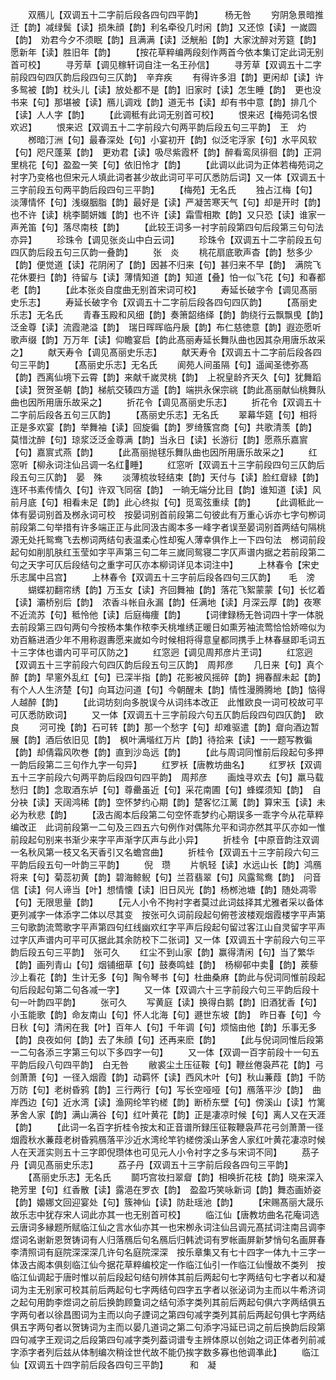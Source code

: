 <!-- { "loadSidebar": true } -->
　　双鴈儿【双调五十二字前后段各四句四平韵】　　　杨无咎
　　穷阴急景暗推迁【韵】减绿鬓【读】损朱顔【韵】利名牵役几时闲【韵】又还惊【读】一嵗圆【韵】　劝君今夕不须眠【韵】且满满【读】泛觥船【韵】大家沈醉对芳筵【韵】愿新年【读】胜旧年【韵】
　　【按花草粹编两段刻作两首今依本集订定此词无别首可校】
　　寻芳草【调见稼轩词自注一名王孙信】
　　寻芳草【双调五十二字前段四句四仄韵后段四句三仄韵】　辛弃疾
　　有得许多泪【韵】更闲却【读】许多鸳被【韵】枕头儿【读】放处都不是【韵】旧家时【读】怎生睡【韵】　更也没书来【句】那堪被【读】鴈儿调戏【韵】道无书【读】却有书中意【韵】排几个【读】人人字【韵】
　　【此调秪有此词无别首可校】
　　恨来迟【梅苑词名恨欢迟】
　　恨来迟【双调五十二字前段六句两平韵后段五句三平韵】　王　灼
　　桞暗汀洲【句】最春深处【句】小宴初开【韵】似泛宅浮家【句】水平风软【句】咫尺蓬莱【韵】　更劝君【读】吸尽紫霞杯【韵】醉看鸾凤徘徊【韵】正洞里桃花【句】盈盈一笑【句】依旧怜才【韵】
　　【此调以此词为正体若梅苑词之衬字乃变格也但宋元人填此词者甚少故此词可平可仄悉防后词】又一体【双调五十三字前段五句两平韵后段四句三平韵】
　　【梅苑】无名氏
　　独占江梅【句】淡薄情怀【句】浅缀胭脂【韵】最好是【读】严凝苦寒天气【句】却是开时【韵】　也不许【读】桃李鬬妍媸【韵】也不许【读】霜雪相欺【韵】又只恐【读】谁家一声羌笛【句】落尽南枝【韵】
　　【此较王词多一衬字前段第四句后段第三句句法亦异】
　　珍珠令【调见张炎山中白云词】
　　珍珠令【双调五十二字前段五句四仄韵后段五句三仄韵一叠韵】
　　张　炎
　　桃花扇底歌声杳【韵】愁多少【韵】便觉道【读】花阴闲了【韵】因甚不归来【句】甚归来不早【韵】　满院飞花休要扫【韵】待留与【读】薄情知道【韵】知道【叠】怕一似飞花【句】和春都老【韵】
　　【此本张炎自度曲无别首宋词可校】
　　寿延长破字令【调见髙丽史乐志】
　　寿延长破字令【双调五十二字前后段各四句四仄韵】
　　【髙丽史乐志】无名氏
　　青春玉殿和风细【韵】奏箫韶络绎【韵】韵绕行云飘飘曵【韵】泛金尊【读】流霞滟溢【韵】　瑞日晖晖临丹扆【韵】布仁慈徳意【韵】遐迩愿听歌声缀【韵】万万年【读】仰瞻宴启【韵此髙丽寿延长舞队曲也因其杂用唐乐故采之】
　　献天寿令【调见髙丽史乐志】
　　献天寿令【双调五十二字前后段各四句三平韵】
　　【髙丽史乐志】无名氏
　　阆苑人间虽隔【句】遥闻圣徳弥髙【韵】西离仙境下云霄【韵】来献千嵗灵桃【韵】　上祝皇龄齐天久【句】犹舞蹈【读】贺贺圣朝【韵】梯航交辏四方遥【韵】端拱永保宗祧【韵此髙丽献仙桃舞队曲也因所用唐乐故采之】
　　折花令【调见髙丽史乐志】
　　折花令【双调五十二字前后段各五句三仄韵】
　　【髙丽史乐志】无名氏
　　翠幕华筵【句】相将正是多欢宴【韵】举舞袖【读】回旋徧【韵】罗绮簇宫商【句】共歌清羡【韵】　莫惜沈醉【句】琼浆泛泛金尊满【韵】当永日【读】长游衍【韵】愿燕乐嘉賔【句】嘉賔式燕【韵】
　　【此髙丽抛毬乐舞队曲也因所用唐乐故采之】
　　红窓听【柳永词注仙吕调一名红睡】
　　红窓听【双调五十三字前段四句三仄韵后段五句三仄韵】　晏　殊
　　淡薄梳妆轻结束【韵】天付与【读】脸红睂緑【韵】连环书素传情久【句】许双飞同宿【韵】　一晌无端分比目【韵】谁知道【读】风前月底【句】相看未足【韵】此心终拟【句】觅鸾弦重续【韵】
　　【此调秪此一体有晏词别首及桞永词可校　按晏词别首前段第二句彼此有万重心诉亦七字句栁词前段第二句举措有许多端正正与此同汲古阁本多一峰字者误至晏词别首两结句隔桃源无处托鸳鸯飞去栁词两结句表温柔心性却寃人薄幸俱作上一下四句法　桞词前段起句如削肌肤红玉莹如字平声第三句二年三嵗同鸳寝二字仄声谱内据之若前段第二句之天字可仄后段结句之重字可仄亦本柳词详见本词注中】
　　上林春令【宋史乐志属中吕宫】
　　上林春令【双调五十三字前后段各四句三仄韵】　　毛　滂
　　蝴蝶初翻帘绣【韵】万玉女【读】齐回舞袖【韵】落花飞絮蒙蒙【句】长忆着【读】灞桥别后【韵】　浓香斗帐自永漏【韵】任满地【读】月深云厚【韵】夜寒不近流苏【句】秪怜他【读】后庭梅痩【韵】
　　【词律録杨无咎词四十字一体脱去前段第三四句两句今按杨本集作秾李夭桃堆绣正暖日如熏芳袖流莺恰恰娇啼似为劝百觞进酒少年不用称遐夀愿来嵗如今时候相将得意皇都同携手上林春昼即毛词五十三字体也谱内可平可仄防之】
　　红窓迥【调见周邦彦片玊词】
　　红窓迥【双调五十三字前段六句四仄韵后段五句三仄韵】　周邦彦
　　几日来【句】真个醉【韵】早窻外乱红【句】已深半指【韵】花影被风摇碎【韵】拥春酲未起【韵】　有个人人生济楚【句】向耳边问道【句】今朝醒未【韵】情性漫腾腾地【韵】恼得人越醉【韵】
　　【此词坊刻向多脱误今从词纬本改正　此惟欧良一词可校故可平可仄悉防欧词】
　　又一体【双调五十三字前段六句五仄韵后段四句四仄韵】　欧　良
　　河可挽【韵】石可转【韵】那一个愁字【句】却难驱遣【韵】睂向酒边暂展【韵】酒后依旧见【韵】　枫叶满堦红万片【韵】待拾来【读】一一题写教徧【韵】却倩霜风吹巻【韵】直到沙岛远【韵】
　　【此与周词同惟前后段起句多押一韵后段第二三句作九字一句异】
　　红罗袄【唐教坊曲名】
　　红罗袄【双调五十三字前段六句两平韵后段四句四平韵】　周邦彦
　　画烛寻欢去【句】羸马载愁归【韵】念取酒东垆【句】尊罍虽近【句】采花南圃【句】蜂蝶须知【韵】　自分袂【读】天阔鸿稀【韵】空怀梦约心期【韵】楚客忆江蓠【韵】算宋玉【读】未必为秋悲【韵】
　　【汲古阁本后段第二句空怀乖梦约心期误多一乖字今从花草粹编改正　此词前段第一二句及三四五六句例作对偶陈允平和词亦然其平仄亦如一惟前段起句别来书渐少来字平声渐字仄声与此小异】
　　折桂令【中原音韵注双调一名秋风第一枝又名天香引又名蟾宫曲】
　　折桂令【双调五十三字前段六句三平韵后段五句一叶韵三平韵】
　　倪　瓒
　　片帆轻【读】水远山长【韵】鸿鴈将来【句】菊蕊初黄【韵】碧海鲸鲵【句】兰苕翡翠【句】风露鸳鸯【韵】　问音信【读】何人谛当【叶】想情懐【读】旧日风光【韵】杨桞池塘【韵】随处凋零【句】无限思量【韵】
　　【元人小令不拘衬字者莫过此词兹择其尤雅者采以备体更列减字一体添字二体以尽其变　按张可久词前段起句俯苍波楼观烟霞楼字平声第三句歌韵流莺歌字平声第四句红线幽欢红字平声后段起句留过客江山自灵留字平声过字仄声谱内可平可仄据此其余防校下二张词】又一体【双调五十字前段六句三平韵后段五句三平韵】　张可久
　　红尘不到山家【韵】赢得清闲【句】当了繁华【韵】画列青山【句】烟铺细草【句】鼓奏鸣蛙【韵】　杨柳邨中卖【韵】蒺藜沙上看花【韵】生计无多【句】陶令琴书【句】杜曲桑麻【韵此与倪词同惟前段起句后段起句第二句各减一字】
　　又一体【双调六十三字前段六句三平韵后段十句一叶韵四平韵】
　　张可久
　　写黄庭【读】换得白鹅【韵】旧酒犹香【句】小玉能歌【韵】命友南山【句】怀人北海【句】遯世东坡【韵】　昨日春【句】今日秋【句】清闲在我【叶】百年人【句】千年调【句】烦恼由他【韵】乐事无多【韵】良夜如何【韵】去了朱顔【句】还再来麽【韵】
　　【此与倪词同惟后段第一二句各添三字第三句以下多四字一句】
　　又一体【双调一百字前段十一句五平韵后段八句四平韵】　白无咎
　　敝裘尘土压征鞍【句】鞭丝倦袅芦花【韵】弓剑萧萧【句】一径入烟霞【韵】动羁怀【读】西风木叶【句】秋山蒹葭【韵】千防万防【句】老树昏鸦【韵】三行两行【句】写长空哑哑【句】鴈落平沙【韵】　曲岸西边【句】近水湾【读】渔网纶竿钓槎【韵】断桥东壁【句】傍溪山【读】竹篱茅舍人家【韵】满山满谷【句】红叶黄花【韵】正是凄凉时候【句】离人又在天涯【韵】
　　【此词一名百字折桂令按太和正音谱所録压征鞍鞭袅芦花弓剑萧萧一径烟霞秋水蒹葭老树昏鸦鴈落平沙近水湾纶竿钓槎傍溪山茅舍人家红叶黄花凄凉时候人在天涯实则五十三字即倪瓒体也可见元人小令衬字之多与宋词不同】
　　茘子丹【调见髙丽史乐志】
　　荔子丹【双调五十三字前后段各四句三平韵】
　　【髙丽史乐志】无名氏
　　鬬巧宫妆扫翠睂【韵】相唤折花枝【韵】晓来深入艳芳里【句】红香散【读】露浥在罗衣【韵】　盈盈巧笑咏新词【韵】舞态画娇姿【韵】嬝娜文回迎宴处【句】簇神仙【读】防赴瑶池【韵】
　　【宋赐髙丽大晟乐故乐志中犹存宋人词此亦其一也无别首可校】
　　临江仙【唐教坊曲名花庵词选云唐词多縁题所赋临江仙之言水仙亦其一也宋栁永词注仙吕调元髙拭词注南吕调李煜词名谢新恩贺铸词有人归落鴈后句名鴈后归韩淲词有罗帐画屏新梦悄句名画屏春李清照词有庭院深深深几许句名庭院深深　按乐章集又有七十四字一体九十三字一体汲古阁本俱刻临江仙今据花草粹编校定一作临江仙引一作临江仙慢故不类列　按临江仙调起于唐时惟以前后段起句结句辨体其前后两起句七字两结句七字者以和凝词为主无别家可校其前后两起句七字两结句四字五字者以张泌词为主而以牛希济词之起句用韵李煜词之前后换韵顾敻词之结句添字类列其前后两起句俱六字两结俱五字两句者以徐昌图词为主而以向子諲词之第四句减字类列其前后两起句俱七字两结俱五字两句者以贺铸词为主而以晏几道词之第二句添字冯延已词之前后换韵后段第四句减字王观词之后段第四句减字类列葢词谱专主辨体原以创始之词正体者列前减字添字者列后兹从体制编次稍诠世代故不能仍挨字数多寡也他调凖此】
　　临江仙【双调五十四字前后段各四句三平韵】　　　和　凝
